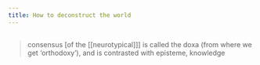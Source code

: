```yaml
---
title: How to deconstruct the world
---
```


##
> consensus [of the [[neurotypical]]] is called the doxa (from where we get ‘orthodoxy’), and is contrasted with episteme, knowledge
##
